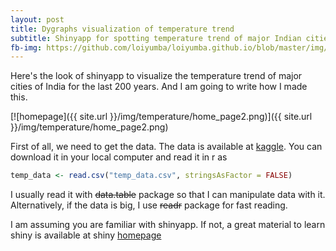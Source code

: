 ```yaml
---
layout: post
title: Dygraphs visualization of temperature trend
subtitle: Shinyapp for spotting temperature trend of major Indian cities
fb-img: https://github.com/loiyumba/loiyumba.github.io/blob/master/img/temperature/home_page2.png
---
```


Here's the look of shinyapp to visualize the temperature trend of major cities of India for the last 200 years. And I am going to write how I made this.

[![homepage]({{ site.url }}/img/temperature/home_page2.png)]({{ site.url }}/img/temperature/home_page2.png)

First of all, we need to get the data. The data is available at [kaggle](https://www.kaggle.com/berkeleyearth/climate-change-earth-surface-temperature-data). You can download it in your local computer and read it in r as

```r
temp_data <- read.csv("temp_data.csv", stringsAsFactor = FALSE)
```

I usually read it with ~~data.table~~ package so that I can manipulate data with it. Alternatively, if the data is big, I use ~~readr~~ package for fast reading. 

I am assuming you are familiar with shinyapp. If not, a great material to learn shiny is available at shiny [homepage](http://shiny.rstudio.com/)
